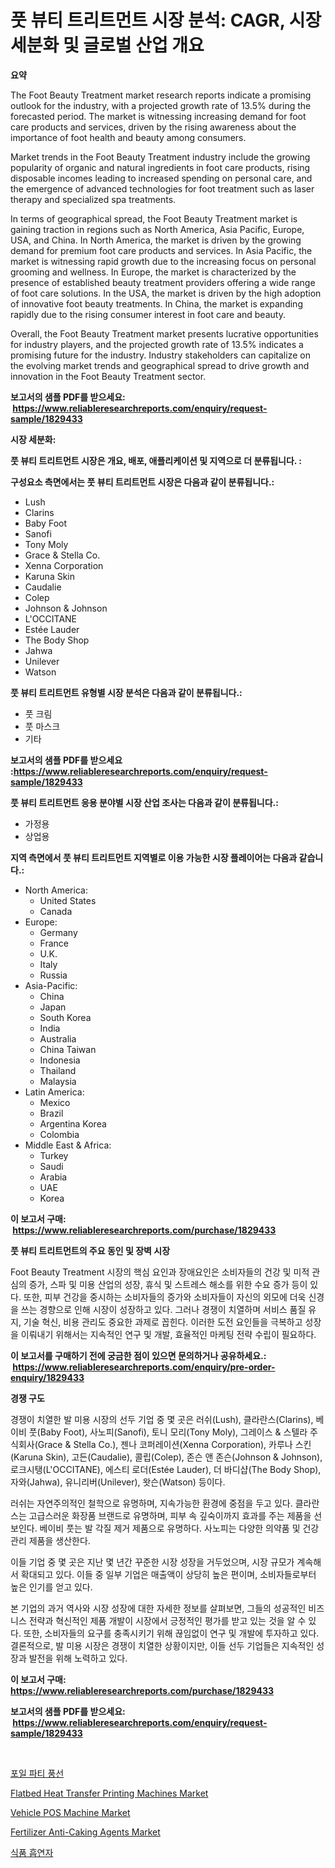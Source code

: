 <p><h1>풋 뷰티 트리트먼트 시장 분석: CAGR, 시장 세분화 및 글로벌 산업 개요</h1></p><p><strong>요약</strong></p>
<p><p>The Foot Beauty Treatment market research reports indicate a promising outlook for the industry, with a projected growth rate of 13.5% during the forecasted period. The market is witnessing increasing demand for foot care products and services, driven by the rising awareness about the importance of foot health and beauty among consumers.</p><p>Market trends in the Foot Beauty Treatment industry include the growing popularity of organic and natural ingredients in foot care products, rising disposable incomes leading to increased spending on personal care, and the emergence of advanced technologies for foot treatment such as laser therapy and specialized spa treatments.</p><p>In terms of geographical spread, the Foot Beauty Treatment market is gaining traction in regions such as North America, Asia Pacific, Europe, USA, and China. In North America, the market is driven by the growing demand for premium foot care products and services. In Asia Pacific, the market is witnessing rapid growth due to the increasing focus on personal grooming and wellness. In Europe, the market is characterized by the presence of established beauty treatment providers offering a wide range of foot care solutions. In the USA, the market is driven by the high adoption of innovative foot beauty treatments. In China, the market is expanding rapidly due to the rising consumer interest in foot care and beauty.</p><p>Overall, the Foot Beauty Treatment market presents lucrative opportunities for industry players, and the projected growth rate of 13.5% indicates a promising future for the industry. Industry stakeholders can capitalize on the evolving market trends and geographical spread to drive growth and innovation in the Foot Beauty Treatment sector.</p></p>
<p><strong>보고서의 샘플 PDF를 받으세요: &nbsp;<a href="https://www.reliableresearchreports.com/enquiry/request-sample/1829433">https://www.reliableresearchreports.com/enquiry/request-sample/1829433</a></strong></p>
<p><strong>시장 세분화:</strong></p>
<p><strong> 풋 뷰티 트리트먼트 시장은 개요, 배포, 애플리케이션 및 지역으로 더 분류됩니다. :</strong></p>
<p><strong>구성요소 측면에서는 풋 뷰티 트리트먼트 시장은 다음과 같이 분류됩니다.:</strong></p>
<p><ul><li>Lush</li><li>Clarins</li><li>Baby Foot</li><li>Sanofi</li><li>Tony Moly</li><li>Grace & Stella Co.</li><li>Xenna Corporation</li><li>Karuna Skin</li><li>Caudalie</li><li>Colep</li><li>Johnson & Johnson</li><li>L'OCCITANE</li><li>Estée Lauder</li><li>The Body Shop</li><li>Jahwa</li><li>Unilever</li><li>Watson</li></ul></p>
<p><strong> 풋 뷰티 트리트먼트 유형별 시장 분석은 다음과 같이 분류됩니다.:</strong></p>
<p><ul><li>풋 크림</li><li>풋 마스크</li><li>기타</li></ul></p>
<p><strong>보고서의 샘플 PDF를 받으세요 :<a href="https://www.reliableresearchreports.com/enquiry/request-sample/1829433">https://www.reliableresearchreports.com/enquiry/request-sample/1829433</a></strong></p>
<p><strong> 풋 뷰티 트리트먼트 응용 분야별 시장 산업 조사는 다음과 같이 분류됩니다.:</strong></p>
<p><ul><li>가정용</li><li>상업용</li></ul></p>
<p><strong>지역 측면에서 풋 뷰티 트리트먼트 지역별로 이용 가능한 시장 플레이어는 다음과 같습니다.:</strong></p>
<p><ul>
    <li>
        North America:
        <ul>
            <li>United States</li>
            <li>Canada</li>
        </ul>
    </li>
    <li>
        Europe:
        <ul>
            <li>Germany</li>
            <li>France</li>
            <li>U.K.</li>
            <li>Italy</li>
            <li>Russia</li>
        </ul>
    </li>
    <li>
        Asia-Pacific:
        <ul>
            <li>China</li>
            <li>Japan</li>
            <li>South Korea</li>
            <li>India</li>
            <li>Australia</li>
            <li>China Taiwan</li>
            <li>Indonesia</li>
            <li>Thailand</li>
            <li>Malaysia</li>
        </ul>
    </li>
    <li>
        Latin America:
        <ul>
            <li>Mexico</li>
            <li>Brazil</li>
            <li>Argentina Korea</li>
            <li>Colombia</li>
        </ul>
    </li>
    <li>
        Middle East & Africa:
        <ul>
            <li>Turkey</li>
            <li>Saudi</li>
            <li>Arabia</li>
            <li>UAE</li>
            <li>Korea</li>
        </ul>
    </li>
    </ul></p>
<p><strong>이 보고서 구매: &nbsp;<a href="https://www.reliableresearchreports.com/purchase/1829433">https://www.reliableresearchreports.com/purchase/1829433</a></strong></p>
<p><strong>풋 뷰티 트리트먼트의 주요 동인 및 장벽 시장</strong></p>
<p><p>Foot Beauty Treatment 시장의 핵심 요인과 장애요인은 소비자들의 건강 및 미적 관심의 증가, 스파 및 미용 산업의 성장, 휴식 및 스트레스 해소를 위한 수요 증가 등이 있다. 또한, 피부 건강을 중시하는 소비자들의 증가와 소비자들이 자신의 외모에 더욱 신경을 쓰는 경향으로 인해 시장이 성장하고 있다. 그러나 경쟁이 치열하며 서비스 품질 유지, 기술 혁신, 비용 관리도 중요한 과제로 꼽힌다. 이러한 도전 요인들을 극복하고 성장을 이뤄내기 위해서는 지속적인 연구 및 개발, 효율적인 마케팅 전략 수립이 필요하다.</p></p>
<p><strong>이 보고서를 구매하기 전에 궁금한 점이 있으면 문의하거나 공유하세요.: &nbsp;<a href="https://www.reliableresearchreports.com/enquiry/pre-order-enquiry/1829433">https://www.reliableresearchreports.com/enquiry/pre-order-enquiry/1829433</a></strong></p>
<p><strong>경쟁 구도</strong></p>
<p><p>경쟁이 치열한 발 미용 시장의 선두 기업 중 몇 곳은 러쉬(Lush), 클라란스(Clarins), 베이비 풋(Baby Foot), 사노피(Sanofi), 토니 모리(Tony Moly), 그레이스 & 스텔라 주식회사(Grace & Stella Co.), 젠나 코퍼레이션(Xenna Corporation), 카루나 스킨(Karuna Skin), 고든(Caudalie), 콜립(Colep), 존슨 앤 존슨(Johnson & Johnson), 로크시탱(L'OCCITANE), 에스티 로더(Estée Lauder), 더 바디샵(The Body Shop), 자와(Jahwa), 유니리버(Unilever), 왓슨(Watson) 등이다.</p><p>러쉬는 자연주의적인 철학으로 유명하며, 지속가능한 환경에 중점을 두고 있다. 클라란스는 고급스러운 화장품 브랜드로 유명하며, 피부 속 깊숙이까지 효과를 주는 제품을 선보인다. 베이비 풋는 발 각질 제거 제품으로 유명하다. 사노피는 다양한 의약품 및 건강 관리 제품을 생산한다.</p><p>이들 기업 중 몇 곳은 지난 몇 년간 꾸준한 시장 성장을 거두었으며, 시장 규모가 계속해서 확대되고 있다. 이들 중 일부 기업은 매출액이 상당히 높은 편이며, 소비자들로부터 높은 인기를 얻고 있다.</p><p>본 기업의 과거 역사와 시장 성장에 대한 자세한 정보를 살펴보면, 그들의 성공적인 비즈니스 전략과 혁신적인 제품 개발이 시장에서 긍정적인 평가를 받고 있는 것을 알 수 있다. 또한, 소비자들의 요구를 충족시키기 위해 끊임없이 연구 및 개발에 투자하고 있다.결론적으로, 발 미용 시장은 경쟁이 치열한 상황이지만, 이들 선두 기업들은 지속적인 성장과 발전을 위해 노력하고 있다.</p></p>
<p><strong>이 보고서 구매: &nbsp; <a href="https://www.reliableresearchreports.com/purchase/1829433">https://www.reliableresearchreports.com/purchase/1829433</a></strong></p>
<p><strong>보고서의 샘플 PDF를 받으세요: &nbsp;<a href="https://www.reliableresearchreports.com/enquiry/request-sample/1829433">https://www.reliableresearchreports.com/enquiry/request-sample/1829433</a></strong><strong></strong></p>
<p>&nbsp;</p>
<p><p><a href="https://github.com/laholand/Market-Research-Report-List-2/blob/main/6075268187352.md">포일 파티 풍선</a></p><p><a href="https://issuu.com/reportprime-2/docs/flatbed-heat-transfer-printing-machines-market-siz">Flatbed Heat Transfer Printing Machines Market</a></p><p><a href="https://view.publitas.com/reportprime-1/vehicle-pos-machine-market-size-and-growth-market-segmentation-regional-and-country-breakdowns-and-market-trends-for-period-from-2024-2031/">Vehicle POS Machine Market</a></p><p><a href="https://github.com/vimar16th/Market-Research-Report-List-3/blob/main/fertilizer-anti-caking-agents-market.md">Fertilizer Anti-Caking Agents Market</a></p><p><a href="https://github.com/vsnao330707/Market-Research-Report-List-1/blob/main/1496986187353.md">식품 흡연자</a></p></p>
